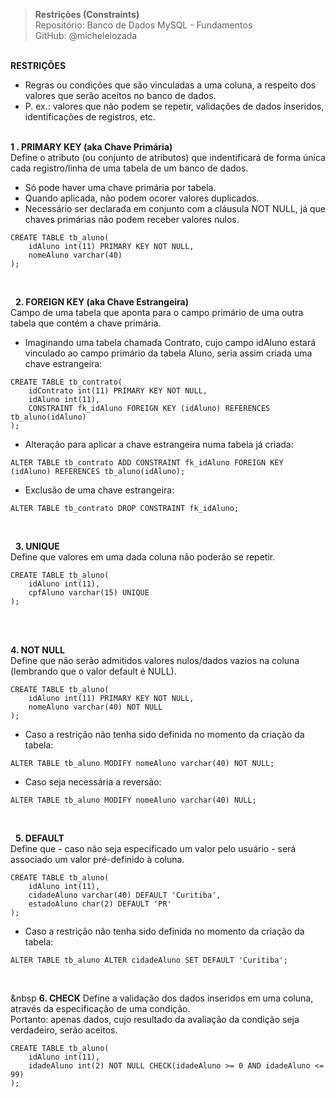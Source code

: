 > **Restrições (Constraints)**     
> Repositório: Banco de Dados MySQL - Fundamentos  
> GitHub: @michelelozada
&nbsp;
     
&nbsp;     
**RESTRIÇÕES**  

* Regras ou condições que são vinculadas a uma coluna, a respeito dos valores que serão aceitos no banco de dados.
* P. ex.: valores que não podem se repetir, validações de dados inseridos, identificações de registros, etc.
&nbsp;
     
&nbsp;      
**1 . PRIMARY KEY (aka Chave Primária)**  
Define o atributo (ou conjunto de atributos) que indentificará de forma única cada registro/linha de uma tabela de um banco de dados.  
* Só pode haver uma chave primária por tabela.
* Quando aplicada, não podem ocorer valores duplicados.
* Necessário ser declarada em conjunto com a cláusula NOT NULL, já que chaves primárias não podem receber valores nulos.
```mysql
CREATE TABLE tb_aluno(
    idAluno int(11) PRIMARY KEY NOT NULL,
    nomeAluno varchar(40)
);
```
&nbsp;
     
&nbsp; 
**2. FOREIGN KEY (aka Chave Estrangeira)**  
Campo de uma tabela que aponta para o campo primário de uma outra tabela que contém a chave primária.  
* Imaginando uma tabela chamada Contrato, cujo campo idAluno estará vinculado ao campo primário da tabela Aluno, seria assim criada uma chave estrangeira:
```mysql
CREATE TABLE tb_contrato(
    idContrato int(11) PRIMARY KEY NOT NULL,
    idAluno int(11),
    CONSTRAINT fk_idAluno FOREIGN KEY (idAluno) REFERENCES tb_aluno(idAluno)
);
```
* Alteração para aplicar a chave estrangeira numa tabela já criada:
```mysql
ALTER TABLE tb_contrato ADD CONSTRAINT fk_idAluno FOREIGN KEY (idAluno) REFERENCES tb_aluno(idAluno);
```
* Exclusão de uma chave estrangeira:
```mysql
ALTER TABLE tb_contrato DROP CONSTRAINT fk_idAluno;
```
&nbsp;
     
&nbsp; 
**3. UNIQUE**  
Define que valores em uma dada coluna não poderão se repetir.
```mysql
CREATE TABLE tb_aluno(
    idAluno int(11),
    cpfAluno varchar(15) UNIQUE
);
```	
&nbsp;
     
&nbsp;      
**4. NOT NULL**  
Define que não serão admitidos valores nulos/dados vazios na coluna (lembrando que o valor default é NULL).
```mysql
CREATE TABLE tb_aluno(
    idAluno int(11) PRIMARY KEY NOT NULL,
    nomeAluno varchar(40) NOT NULL
);
```
* Caso a restrição não tenha sido definida no momento da criação da tabela:
```mysql
ALTER TABLE tb_aluno MODIFY nomeAluno varchar(40) NOT NULL;
```
* Caso seja necessária a reversão:
```mysql
ALTER TABLE tb_aluno MODIFY nomeAluno varchar(40) NULL;
```
&nbsp;
     
&nbsp; 
**5. DEFAULT**  
Define que - caso não seja especificado um valor pelo usuário - será associado um valor pré-definido à coluna.
```mysql
CREATE TABLE tb_aluno(
    idAluno int(11),
    cidadeAluno varchar(40) DEFAULT 'Curitiba',
    estadoAluno char(2) DEFAULT 'PR'
);
```
* Caso a restrição não tenha sido definida no momento da criação da tabela:
```mysql
ALTER TABLE tb_aluno ALTER cidadeAluno SET DEFAULT 'Curitiba';
```
&nbsp;
     
&nbsp
**6. CHECK** 
Define a validação dos dados inseridos em uma coluna, através da especificação de uma condição.  
Portanto: apenas dados, cujo resultado da avaliação da condição seja verdadeiro, serão aceitos.
```mysql
CREATE TABLE tb_aluno(
    idAluno int(11),
    idadeAluno int(2) NOT NULL CHECK(idadeAluno >= 0 AND idadeAluno <= 99)
);
```